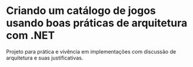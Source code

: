 # Criando um catálogo de jogos usando boas práticas de arquitetura com .NET


Projeto para prática e vivência em implementações com discussão de arquitetura e suas justificativas.  
